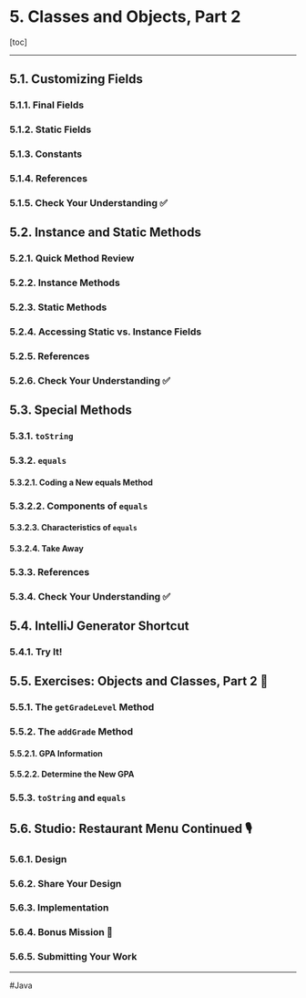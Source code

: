 # 5. Classes and Objects, Part 2

[toc]

---

## 5.1. Customizing Fields

### 5.1.1. Final Fields

### 5.1.2. Static Fields

### 5.1.3. Constants

### 5.1.4. References

### 5.1.5. Check Your Understanding :white_check_mark:

## 5.2. Instance and Static Methods

### 5.2.1. Quick Method Review

### 5.2.2. Instance Methods

### 5.2.3. Static Methods

### 5.2.4. Accessing Static vs. Instance Fields

### 5.2.5. References

### 5.2.6. Check Your Understanding :white_check_mark:

## 5.3. Special Methods

### 5.3.1. `toString`

### 5.3.2. `equals`

#### 5.3.2.1. Coding a New equals Method

### 5.3.2.2. Components of `equals`

#### 5.3.2.3. Characteristics of `equals`

#### 5.3.2.4. Take Away

### 5.3.3. References
### 5.3.4. Check Your Understanding :white_check_mark:

## 5.4. IntelliJ Generator Shortcut

### 5.4.1. Try It!

## 5.5. Exercises: Objects and Classes, Part 2 :runner:

### 5.5.1. The `getGradeLevel` Method

### 5.5.2. The `addGrade` Method

#### 5.5.2.1. GPA Information

#### 5.5.2.2. Determine the New GPA

### 5.5.3. `toString` and `equals`

## 5.6. Studio: Restaurant Menu Continued :studio_microphone:

### 5.6.1. Design

### 5.6.2. Share Your Design

### 5.6.3. Implementation

### 5.6.4. Bonus Mission :rocket:

### 5.6.5. Submitting Your Work

---

#Java